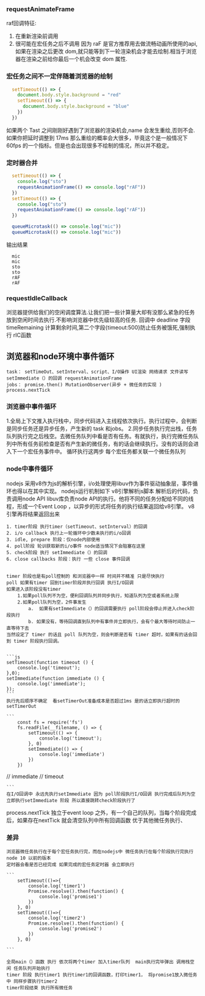 ### requestAnimateFrame 
  raf回调特征:
  1. 在重新渲染前调用
  2. 很可能在宏任务之后不调用
  因为 raF 是官方推荐用去做流畅动画所使用的api,如果在渲染之后更改 dom,就只能等到下一轮渲染机会才能去绘制.相当于浏览器在渲染之前给你最后一个机会改变 dom 属性.

### 宏任务之间不一定伴随着浏览器的绘制 
  ```js
    setTimeout(() => {
      document.body.style.background = "red"
      setTimeout(() => {
        document.body.style.background = "blue"
      })
    })
  ```
  如果两个 Tast 之间刚刚好遇到了浏览器的渲染机会,name 会发生重绘,否则不会.如果你把延时调整到 17ms 那么重绘的概率会大很多，毕竟这个是一般情况下 60fps 的一个指标。但是也会出现很多不绘制的情况，所以并不稳定。
### 定时器合并
  ```js
    setTimeout(() => {
      console.log("sto")
      requestAnimationFrame(() => console.log("rAF"))
    })
    setTimeout(() => {
      console.log("sto")
      requestAnimationFrame(() => console.log("rAF"))
    })

    queueMicrotask(() => console.log("mic"))
    queueMicrotask(() => console.log("mic"))

  ```
  输出结果
  ```
    mic
    mic
    sto
    sto
    rAF
    rAF

  ```
### requestIdleCallback
浏览器提供给我们的空闲调度算法.让我们把一些计算量大却有没那么紧急的任务放到空闲时间去执行.不影响浏览器中优先级较高的任务.
回调中 deadline 字段 timeRemaining 计算剩余时间,第二个字段{timeout:500}防止任务被饿死,强制执行 rIC函数

## 浏览器和node环境中事件循环
    task： setTimeOut、setInterval、script、I/O操作 UI渲染 网络请求 文件读写 setImmediate（）的回调 requestAnimationFrame 
    jobs： promise.then() MutationObserver(异步 + 微任务的实现 )  process.nextTick
### 浏览器中事件循环
 1.全局上下文推入执行栈中，同步代码进入主线程依次执行。执行过程中，会判断是同步任务还是异步任务，产生新的 task 和jobs。
 2.同步任务执行完出栈，任务队列执行完之后栈空。去微任务队列中看是否有任务。有就执行，执行完微任务队列中所有任务前检查是否有产生新的微任务，有的话会继续执行。没有的话则会进入下一个宏任务事件中。
 循环执行这两步
 每个宏任务都关联一个微任务队列



 ### node中事件循环
 nodejs 采用v8作为js的解析引擎，i/o处理使用libuv作为事件驱动抽象层，事件循环也得以在其中实现。
 nodejs运行机制如下
    v8引擎解析js脚本
    解析后的代码，负责调用node API
    libuv库负责node API的执行。他将不同的任务分配给不同的线程，形成一个Event Loop ，以异步的形式将任务的执行结果返回给v8引擎。
    v8引擎再将结果返回出来


    1. timer阶段 执行timer（setTimeout、setInterval）的回调
    2. i/o callback 执行上一轮循环中少数未执行的i/o回调
    3. idle, prepare 阶段：仅node内部使用
    4. poll阶段 轮训获取新的i/o事件 node适当情况下会阻塞在这里
    5. check阶段 执行 setImmediate（）的回调
    6. close callbacks 阶段：执行 一些 close 事件回调


    timer 阶段也是有poll控制的 和浏览器中一样 时间并不精准 只是尽快执行
    poll 如果有timer 回到timer阶段并执行回调 执行I/O回调
    如果进入该阶段没有timer 
        1.如果poll队列不为空，便利回调队列并同步执行，知道队列为空或者系统上限
        2.如果poll队列为空，2件事发生 
            a.  如果有setImmediate（）的回调需要执行 poll阶段会停止并进入check阶段执行
            b. 如果没有，等待回调直到队列中有事件并立即执行，会有个最大等待时间防止一直等待下去
    当然设定了 timer 的话且 poll 队列为空，则会判断是否有 timer 超时，如果有的话会回到 timer 阶段执行回调。


    ```js
    setTimeout(function timeout () {
        console.log('timeout');
    },0);
    setImmediate(function immediate () {
        console.log('immediate');
    });
    ```
    执行先后顺序不确定  看setTimerOut准备成本是否超过1ms 是的话立即执行超时的setTimerOut

    ``` 
        const fs = require('fs')
        fs.readFile(__filename, () => {
            setTimeout(() => {
                console.log('timeout');
            }, 0)
            setImmediate(() => {
                console.log('immediate')
            })
        })
// immediate
// timeout

    ```
    在I/O回调中 永远先执行setImmediate 因为 poll阶段执行I/O回调 执行完成后队列为空 立即执行setImmediate 阶段 所以直接跳转check阶段执行了


 process.nextTick 
 独立于event loop 之外，有一个自己的队列，当每个阶段完成后，如果存在nextTick 就会清空队列中所有回调函数 优于其他微任务执行、

 ### 差异
    浏览器微任务执行在于每个宏任务执行完，而在nodejs中 微任务执行在每个阶段执行完执行 
    node 10 以前的版本 
    定时器会看是否已经完成 如果完成的宏任务定时器 会立即执行

    ```
        setTimeout(()=>{
            console.log('timer1')
            Promise.resolve().then(function() {
                console.log('promise1')
            })
        }, 0)
        setTimeout(()=>{
            console.log('timer2')
            Promise.resolve().then(function() {
                console.log('promise2')
            })
        }, 0)

    ```

    全局main（）函数 执行 依次将两个timer 加入timer队列  main执行完毕弹出 调用栈空闲 任务队列开始执行
    timer 阶段 执行timer1 执行timer1的回调函数，打印timer1， 将promise1放入微任务中 同样步骤执行timer2
    timer阶段结束 执行所有微任务


